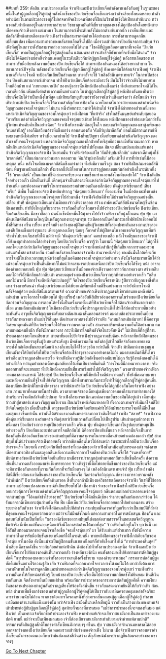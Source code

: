 ##บทที่ 359: ตัดสิน
ลานประลองเหนือ
จ้าวเฟิงและปิงเว่ยเซียนจื่อกำลังคานพลังกันอยู่
ในฐานะของหนึ่งในห้าผู้ถูกเลือกผู้ไร้คู่ต่อสู้ พลังน้ำแข็งของปิงเว่ยเซียนจื่อแข็งแกร่งกว่าอัจฉริยะทั้งหมดหลายเท่าตัว
อย่างน้อยในลานประลองชางกู่ก็ไม่อาจหาอัจฉริยะคนที่สองที่ฝึกฝนวิชาน้ำแข็งได้เทียบเท่ากับนาง
ทว่านางกลับกำลังตกอยู่ในสภาวะยากลำบาก วิชาธาตุเหมันต์ที่เชี่ยวชาญของนางได้ถูกป้องกันโดยพลังสายเลือดของจ้าวเฟิงอย่างแน่นหนา
ในสถานการณ์ที่ระดับพลังไม่แตกต่างกันมากนัก เงาเย็นเยียบและบัลลังก์ที่พลังสายเลือดของจ้าวเฟิงสร้างขึ้นสามารถต่อต้านได้อย่างมาก กระทั่งสามารถดูดกลืนเปลี่ยนแปลง เพิ่มความสามารถของพลังสายเลือดขึ้นไปอีก
เมื่อรวมเข้ากับการป้องกันจากสามปทุม จ้าวเฟิงที่อยู่ในสภาวะตั้งรับสามารถถ่วงเวลาออกไปได้นาน
“โชคดีที่ผู้ถูกเลือกคนแรกที่เจอคือ ‘ปิงเว่ยเซียนจื่อ’ หากเป็นผู้ถูกเลือกผู้ไร้คู่ต่อสู้คนอื่น แม้แผนของข้าจะสำเร็จก็ยังยากที่จะรับมือได้นาน”
จ้าวเฟิงไม่ได้คิดอย่างเย่อหยิ่งว่าตนเองอยู่ในระดับเดียวกับห้าผู้ถูกเลือกผู้ไร้คู่ต่อสู้
พลังสายเลือดของเขาสามารถรับมือกับพลังความเย็นของปิงเว่ยเซียนจื่อได้ สามารถป้องกันตนเองได้อย่างยากลำบาก
ในสถานการณ์ปัจจุบัน
พลังของปิงเว่ยเซียนจื่อ ผู้ถูกเลือกผู้ไร้คู่ต่อสู้ ยังคงกดดันไล่ต้อนจ้าวเฟิงอยู่
จ้าวเฟิงนานครั้งจึงจะโจมตี จะป้องกันเสียเป็นส่วนมาก บางครั้งจะใช้ ‘เพลิงอัสนีเนตรเทพเจ้า’ ในการเปิดช่องว่าง ป้องกันสถานการณ์เข้าตาจน ทำให้ปิงเว่ยเซียนจื่อต้องระมัดระวัง
มันไม่ใช่ว่าจ้าวเฟิงไม่พยายามโจมตีอีกฝ่าย แต่ ‘กายหยกฉวนปิง’ ของหญิงสาวนั้นมีพลังป้องกันแข็งแกร่ง ทั้งยังสามารถโจมตีได้ในเวลาเดียวกัน เพิ่มพลังต่อต้านความเย็นอย่างมาก
ในห้าผู้ถูกเลือกผู้ไร้คู่ต่อสู้ พลังป้องกันของปิงเว่ยเซียนจื่อนับได้ว่าเป็นหนึ่งในที่สุด แม้เทียบกับหยูเทียนฮ่าวยังอาจนับว่าแข็งแกร่งกว่า
ดังนั้นแล้ว
จ้าวเฟิงปะทะกับปิงเว่ยเซียนจื่อจึงให้ความสำคัญกับการป้องกัน ฉวยโอกาสในการถ่ายทอดแหล่งกำเนิดจิตวิญญาณของจอมโจรฉุ่ยเยว่
ไม่นาน หนึ่งร้อยกระบวนท่าได้ผ่านไป
จ้าวเฟิงได้ถ่ายทอดส่วนหนึ่งของแหล่งกำเนิดจิตวิญญาณของจอมโจรฉุ่ยเยว่ พลังฝึกตน ‘ที่แท้จริง’ เข้าใกล้ขั้นมนุษย์แท้ระดับสุดยอด
“หากรับแหล่งกำเนิดจิตวิญญาณของจอมโจรฉุ่ยเยว่เข้ามาได้ทั้งหมด พลังฝึกตนของข้าย่อมเหนือกว่าขั้นผู้วิเศษแท้ระดับต่ำเป็นอย่างน้อย”
จ้าวเฟิงหัวเราะคิกคักอยู่ในใจ
ขอบเขตจิตวิญญาณของเขาสูงเพียงพอ ‘หน่อสำนึกรู้’ เองก็มีเสวียนอ้าวที่แข็งแกร่ง ตอบสนองกับ ‘คัมภีร์บุปผาลึกลับ’ ย่อมไม่มีสถานการณ์ที่ขอบเขตพลังไม่เสถียร
ทว่าเมื่อเวลาผ่านไป จ้าวเฟิงก็พบปัญหา
เมื่อเทียบแหล่งกำเนิดจิตวิญญาณของตัวเขากับจอมโจรฉุ่ยเยว่ แหล่งกำเนิดจิตวิญญาณของอีกฝ่ายทั้งบริสุทธิ์กว่าและมีปริมาณมากกว่า
หากกลืนกินแหล่งกำเนิดจิตวิญญาณของจอมโจรฉุ่ยเยว่เข้าไปทั้งหมด มันจะเปลี่ยนแปลงแก่นแท้แหล่งกำเนิดจิตวิญญาณของจ้าวเฟิง
ในยามนั้น จ้าวเฟิงจำต้องแก้ไข ‘คัมภีร์บุปผาลึกลับ’
แต่แรกเด็กหนุ่มใช้ ‘มรดกอัสนี’ เป็นแก่นกลางส่วนมาก หลอมรวม ‘คัมภีร์บุปผาลึกลับ’ เสริมเข้าไป
การที่ทำเช่นนี้มีสองเหตุผล
หนึ่ง พลังโจมตีของมรดกอัสนีแข็งแกร่งกว่า ทั้งยังมีความเร็วสูง
สอง จ้าวเฟิงฝึกฝนมรดกอัสนีก่อน พื้นฐานหนักแน่นลึกล้ำ ทั้งมรดกนี้ยังมีโอกาสในการบรรลุสู่ขอบเขตแก่นก่อกำเนิดในระดับหนึ่ง
“ใช้ ‘มรดกอัสนี’ เป็นแก่นแท้ชี้นำสามารถรับรองความแข็งแกร่งและพลังโจมตีของข้าได้”
จ้าวเฟิงตัดสินใจอย่างรวดเร็ว
เมื่อเป็นเช่นนี้
เด็กหนุ่มจำเป็นต้องละทิ้งแหล่งกำเนิดจิตวิญญาณของจอมโจรฉุ่ยเยว่ไปส่วนหนึ่ง และต้องลดความเร็วในการหลอมรวมถ่ายทอดมันลงเล็กน้อย
พัดฉุ่ยเยว่เซียนเถา!
เสียง “พรึบ” ดังขึ้น ในมือของจ้าวเฟิงพลันปรากฏ ‘พัดฉุ่ยเยว่เซียนเถา’ ที่งดงามขึ้น
ในเมื่อต้องละทิ้งแหล่งกำเนิดจิตวิญญาณของจอมโจรฉุ่ยเยว่ไปส่วนหนึ่ง จ้าวเฟิงจึงยินดีที่จะใช้ปราณจิตวิญญาณอย่างสิ้นเปลือง
ย่าห์!
พัดฉุ่ยเยว่เซียนเถาในมือของจ้าวเฟิงวาดออก สร้างเงาพัดเหมันต์อัสนีขนาดใหญ่ขึ้นซ้อนกันหลายชั้น ท่าทียิ่งใหญ่เกรี้ยวกราด ราวกับคลื่นที่ถาโถมตรงไปยังร่างของปิงเว่ยเซียนจื่อ
ปิงเว่ยเซียนจื่อเค้นเสียงเย็น มือขาวชี้ออก ฝนน้ำแข็งนับหมื่นได้พุ่งตรงไปยังจ้าวเฟิงราวกับฝูงตั๊กแตน
ฟุ่บ ฟุ่บ
เงาพัดเหมันต์อัสนีขนาดใหญ่นั้นพลันถูกแทงทะลุจนพรุน ระเบิดออกเป็นคลื่นกระแสไฟฟ้าน้ำแข็งออกไปทั้งสี่ทิศทาง
ครืน เปรี้ยง
การโจมตีวงกว้างของผู้ฝึกตนขั้นผู้วิเศษแท้ทั้งสองปะทะกันกลางลานประลอง แสงสีเสียงแข็งแกร่งรุนแรง เพียงลูกหลงเล็กๆ น้อยๆ ก็อาจทำให้ผู้ฝึกตนในขอบเขตจิตวิญญาณที่แท้จริงทั่วไปบาดเจ็บสาหัสได้
แม้ว่าจะมี ‘พัดฉุ่ยเยว่เซียนเถา’ คอยช่วยเหลือ พลังโจมตีรุนแรงของจ้าวเฟิงก็ยังคงถูกทำลายลงได้อย่างง่ายๆ โดยปิงเว่ยเซียนจื่อ
ควรรู้ว่า
ในยามนี้ ‘พัดฉุ่ยเยว่เซียนเถา’ ได้ถูกใช้ออกโดยแหล่งกำเนิดจิตวิญญาณของจอมโจรฉุ่ยเยว่ รวมทั้งหน่อสำนึกรู้ที่เกิดขึ้นจากการหลอมรวมแก่นแท้ทั้งสองเข้าด้วยกัน รวมกับพลังสายเลือดของจ้าวเฟิง อำนาจพลังจริงๆ ของมันนั้นใกล้เคียงกับการโจมตีในช่วงเวลาสมบูรณ์พร้อมที่สุดในอดีตของจอมโจรฉุ่ยเยว่อย่างมาก
ดังนั้นจึงสามารถเห็นได้ว่า แม้จอมโจรฉุ่ยเยว่จะฟื้นคืนชีพมาก็ไม่แน่ว่าจะสามารถปะทะเหนือกว่าปิงเว่ยเซียนจื่อได้ซึ่งๆ หน้า อาจจะต้องล่าถอยหลบหนี
ฟุ่บ ฟุ่บ
พัดฉุ่ยเยว่เซียนเถาในมือของจ้าวเฟิงวาดออกราวกับภาพลวงตา สร้างกลีบดอกไม้วารีอัสนีกลีบแล้วกลีบเล่า ครอบคลุมร่างของปิงเว่ยเซียนจื่อจากทุกทิศทางอย่างรวดเร็ว
“กลีบดอกไม้พวกนี้ มีการโจมตีพลังจิตปะปนอยู่!”
จิตใจของปิงเว่ยเซียนจื่อชาหนึบ รู้สึกราวกับถูกบางสิ่งทิ่มแทง ร่างกายร้อนฉ่า
พัดฉุ่ยเยว่เซียนเถาไม่เพียงแค่เพิ่มพลังโจมตีขึ้นอย่างมาก ทว่ายังมีการโจมตีพลังจิตอยู่ด้วย
เพลิงอัสนีเนตรเทพเจ้า!
ดวงตาซ้ายของจ้าวเฟิงปรากฏแสงสีเขียวอ่อนของเพลิงอัสนีแล่นผ่าน ฉวยโอกาสโจมตีตอบโต้
ฟุ่บ เปรี้ยง!
เพลิงอัสนีสีเขียวอ่อนอาละวาดในร่างของปิงเว่ยเซียนจื่อ กัดกร่อนจิตวิญญาณ
การตอบโต้ครั้งนี้เป็นครั้งแรกตั้งแต่ที่ปิงเว่ยเซียนจื่อไล่ต้อนจ้าวเฟิงมาอย่างต่อเนื่อง
ดาบผลึกเหมันต์มายา!
ในมือของปิงเว่ยเซียนจื่อปรากฎดาบน้ำแข็งโปร่งใส่ส่องประกายขึ้นอย่างกะทันหัน อาวุธชั้นจิตวิญญาณระดับกลางตัดผ่าเมฆาสั่นคลอนสวรรค์ คมดาบส่องประกายเย็นเยียบราวกับภาพลวงตา ผันแปรไร้สิ้นสุด ตัดผ่านอากาศตรงไปยังจ้าวเฟิง
“ดาบผลึกเหมันต์มายา! นี่คืออาวุธวิเศษธาตุเหมันต์ที่ปิงเว่ยเซียนจื่อได้รับมาจากมรดกฉวนปิง สามารถเสริมพลังความเย็นได้อย่างมาก คมดาบแหลมคมยิ่งนัก ทั้งยังมีภาพลวงตา กระทั่งมีการโจมตีพลังจิตในระดับหนึ่ง”
โม่เทียนอี้ที่อยู่ที่ลานประลองกลางตะโกนเสียงเบา สายตาที่มองไปยังจ้าวเฟิงปรากฏความซับซ้อน
หลังจากที่พลังฝึกตนของปิงเว่ยเซียนจื่อบรรลุขั้นผู้วิเศษแท้ระดับสูง มีพลังความเย็น พลังต่อสู้เข้าใกล้ขีดจำกัดของขอบเขต กระทั่งใกล้เคียงขั้นนายเหนือแท้ นางก็แทบไม่ได้ใช้อาวุธอีก
ทว่าบัดนี้ จ้าวเฟิง ม้ามืดแห่งงานชุมนุมเซียนมังกรได้บีบบังคับให้ปิงเว่ยเซียนจื่อต้องใช้อาวุธของนางอย่างคาดไม่ถึง
คมดาบเหมันต์ที่สั่นไหวพร่าเลือนปรากฏแสงสีแดงระเรื่อ จ้าวเฟิงมีความรู้สึกอึกอัดขึ้นอย่างอธิบายไม่ถูก รับรู้ถึงพลังของมันได้อย่างล้ำลึก
ทว่ามุมปากของเด็กหนุ่มกลับยกโค้งขึ้นเป็นรอยยิ้มยินดี
“การโจมตีมีภาพมายาเงาดาบ จริงหลอกยากที่จะแยกแยะ ทั้งยังมีพลังความเย็นที่แทรกซึมเข้าไปยังจิตวิญญาณ”
ดวงตาซ้ายของจ้าวเฟิงกวาดมองสถานการณ์ ได้ข้อสรุป
ปิงเว่ยเซียนจื่อในยามนี้มีพลังโจมตีน่าหวาดกลัว ทั้งยังมีคมดาบมายาและพลังความเย็นที่จู่โจมไปยังจิตวิญญาณ เมื่อทั้งสามรวมกันกระทั่งทำให้ผู้ถูกเลือกผู้ไร้คู่ต่อสู้คนอื่นต้องเปลี่ยนสีหน้ามีใบหน้าซีดขาวลง
ทว่าที่น่าเศร้าคือ ปิงเว่ยเซียนจื่อได้ถูกป้องกันโดยจ้าวเฟิง
อย่างแรก ภาพมายาที่คมดาบนั้นสร้างขึ้น ดวงตาเทพเจ้าของเด็กหนุ่มเพียงกวาดมองก็สามารถทำลายลงได้
สำหรับการโจมตีพลังจิตที่ปะปนมา จ้าวเฟิงก็สามารถเพิกเฉยต่อความเย็นของมันได้อยู่แล้ว
เด็กหนุ่มก้าวเข้าสู่ศาสตร์แห่งดวงวิญญาณโบราณ ฝึกฝนวิชาพลังจิตมาหลายปี ทั้งดวงตาเทพเจ้ายังมีผลโจมตีไปยังจิตใจอยู่แล้ว
เมื่อเป็นเช่นนี้ อาวุธของปิงเว่ยเซียนจื่อเพียงแค่ทำให้อีกฝ่ายสามารถโจมตีได้ลื่นไหลและรุนแรงขึ้นเท่านั้น
ทว่ามันได้สร้างแรงกดดันมหาศาลมากกว่าเดิมให้แก่จ้าวเฟิง
“สลาย!”
จ้าวเฟิงวาดพัดฉุ่ยเยว่เซียนเถา
แคร่กแคร่ก
พัดฉุ่ยเยว่เซียนเถาพลันเปลี่ยนไปเป็นรูปร่ม เส้นผ่านศูนย์กลางยาวหนึ่งหลา ป้องกันร่างกาย หมุนปั่นอย่างรวดเร็ว
ครืนน ฟุ่บ
พัดฉุ่ยเยว่เซียนเถาในรูปแบบร่มหมุนปั่นอย่างรวดเร็ว ป้องกันและสะท้อนการโจมตีกลับไป
นี่คือการป้องกันชั้นแรก
หลังจากนั้นจึงเป็นการป้องกันชั้นที่สองอันแข็งแกร่งของสามปทุมที่มีความสามารถในการเคลื่อนย้ายอย่างคล่องแคล่ว
ฟุ่บ!
สามปทุมไม่ได้นำร่างของจ้าวเฟิงถอยหลัง ทว่ากลับเคลื่อนไหวไปด้านหน้า ร่นระยะเข้าใกล้ปิงเว่ยเซียนจื่ออย่างรวดเร็ว
ในยามนี้
การป้องกันที่แข็งแกร่งทั้งสองชั้นของจ้าวเฟิงนั้นเหมือนกับกระดองเต่า พลังสายเลือดสามารถป้องกันและดูดกลืนพลังความเย็นจากการโจมตีของปิงเว่ยเซียนจื่อได้
“รนหาที่ตาย!”
นัยน์ตาหงส์ของปิงเว่ยเซียนจื่อเย็นเยียบ บนมือขาวปรากฏกลุ่มม่านหมอกสีขาวเย็นขึ้นอีกครั้ง ส่งความเย็นที่น่าหวาดกลัวออกมาแช่แข็งบรรยากาศ
จ้าวเฟิงรู้ว่านี่คือไพ่ตายที่แข็งแกร่งของปิงเว่ยเซียนจื่อ แม้จะมีการป้องกันหลายชั้นรวมกันก็ยากที่จะรับมือตรงๆ ได้
เพลิงอัสนีเนตรเทพเจ้า!
ฟุ่บ เปรี้ยง!
เพลิงอัสนีสีเขียวอ่อนระเบิดขึ้นบนร่างของปิงเว่ยเซียนจื่อ กัดกร่อนจิตวิญญาณ ขัดขวางการรวบรวมพลัง
“น่าชังนัก!”
ปิงเว่ยเซียนจื่อกัดฟันกรอด สิ่งที่นางกลัวมีเพียงแค่วิชาสายเลือดของจ้าวเฟิง วินาทีที่ใช้ออกสามารถเปลี่ยนแปลงสถานการณ์ที่เสียเปรียบไปได้
เบื้องหน้า
ร่างของจ้าวเฟิงเข้าใกล้ปิงเว่ยเซียนจื่อ ลอบกระตุ้นการโคจรแหล่งกำเนิดจิตวิญญาณของจอมโจรฉุ่ยเยว่
กลิ่นหอมแปลกประหลาดแพร่ออกจากสามปทุม
“ไอ้คนต่ำช้าไร้ยางอาย!”
ปิงเว่ยเซียนจื่อได้กลิ่นฉีเซียง ร่างกายพลันแห้งผากเร่าร้อน ได้รับผลจากฉีเซียงกระตุ้นกำหนัด
ฟึ่บ ฟึ่บ
เมื่อเห็นว่าปิงเว่ยเซียนจื่อล่าถอยออกไปอย่างลนลาน สร้างระยะห่างกับตัวเขา จ้าวเฟิงจึงไล่ต้อนกลับไปทีล่ะก้าว
สามปทุมนั้นควรค่าที่ถูกเรียกว่าเป็นสมบัติที่ล้ำค่าที่สุดของจอมโจรฉุ่ยเยว่ก่อนตาย แม้ว่าจะไม่มีพลังโจมตี แต่ความสามารถในการสนับสนุน ป้องกัน และหลบหนีนั้นนับเป็นที่หนึ่ง
“ผลของฉีเซียงของสามปทุมนี้ส่งผลต่อสามสวรรค์ในขอบเขตจิตวิญญาณที่แท้จริง มีเพียงแต่ขั้นนายเหนือแท้จึงมีโอกาสต่อต้านได้มากที่สุด”
จ้าวเฟิงยินดีอยู่ในใจ
ทุกวันนี้ เขาได้รับสืบทอดมรดกของจอมโจรเลื่องชื่อ ‘จอมโจรฉุ่ยเยว่’ มา ได้รับแก่นแท้ส่วนมาก ทั้งยังมีความสามารถในการรับมือกับขั้นนายเหนือแท้ได้ในระดับหนึ่ง
หากพลังฝึกตนของจ้าวเฟิงใกล้เคียงกับจอมโจรฉุ่ยเยว่ในอดีต ดังนั้นแม้จะเป็นผู้ฝึกตนขั้นนายเหนือแท้ก็ทำอันใดเขาไม่ได้
“การประลองสิ้นสุด!”
น้ำเสียงเด็ดขาดดังขึ้น ราวกับถ้อยคำแห่งฟ้าดิน ดังก้องไปทั่วทั้งลานประลองเหนือ
จ้าวเฟิงและปิงเว่ยเซียนจื่อผวาไปกับแรงกดดันที่น่าหวาดกลัว ร่างพลันชะงักนิ่ง
คนทั้งสองมองไปยังกรรมการตัดสินผู้สูงศักดิ์
“การประลองของพวกเจ้าทั้งสองยาวนานถึงครึ่งชั่วยาม จบลงด้วยการเสมอ”
กรรมการตัดสินผู้สูงศักดิ์เอ่ยขึ้นอย่างไร้ความรู้สึก
เฮ้อ
จ้าวเฟิงอดที่จะถอนหายใจยาวอย่างโล่งอกไม่ได้ เขากำลังต้องการเวลาพักหายในใจการดูดกลืนและถ่ายทอดแหล่งกำเนิดจิตวิญญาณของจอมโจรฉุ่ยเยว่ รวมทั้งสร้างความมั่นคงให้กับหน่อสำนึกรู้
ใบหน้าของปิงเว่ยเซียนจื่อเต็มไปด้วยความเกลียดชังไม่ยินยอม ฟันสีเงินขบกันแน่น จิตสังหารเย็นเยียบแผ่ซ่าน
พร้อมกับการประกาศของกรรมการตัดสินผู้สูงศักดิ์ ความเงียบงันของลานประลองชางกู่พลันปรากฏเสียงโห่ร้องดังสนั่นขึ้น ราวกับแสดงความยินดีให้กับจ้าวเฟิง
ก่อนหน้า ตำนานที่แข็งแกร่งของเหล่าห้าผู้ถูกเลือกผู้ไร้คู่ต่อสู้ได้เป็นราวกับเงามืดครอบคลุมเหล่าอัจฉริยะดาราจำนวนนับไม่ถ้วน
พวกเขาต้องการใครคนหนึ่งที่สามารถสั่นคลอนผู้ถูกเลือกผู้ไร้คู่ต่อสู้ ทำลายเงามืดของตำนานอันแข็งแกร่งนั้น
ทว่าจ้าวเฟิง ม้ามืดที่น่าเหลือเชื่อผู้นี้ ราวกับเป็นร่างแปลงของเทพเจ้า เข้าปะทะต่อสู้กับผู้ถูกเลือกผู้ไร้คู่ต่อสู้ สุดท้ายก็จบลงที่การเสมอ
“แม้ว่าการประลองนี้จะจบลงที่เสมอ แต่ปิงเว่ย! เป็นเพราะเจ้าเรียกชื่อท้าประลองจ้าวเฟิง หากพ่ายแพ้เจ้าจะเสียวาสนามังกรเป็นสองเท่าของยามปกติ ยามนี้ แม้ว่าจะเป็นเพียงผลเสมอ เจ้าก็ต้องเสียวาสนามังกรเท่ากับยามเจ้าพ่ายแพ้ตามปกติ”
กรรมการตัดสินผู้สูงศักดิ์โบกธงคำสั่งเซียนมังกรเบาๆ
ครืนน ฟุ่บ
วาสนามังกรจำนวนมหาศาลได้ลอยออกจากร่างของปิงเว่ยเซียนจื่อ หลอมรวมเข้ากับร่างของจ้าวเฟิง
ไม่นาน เมื่อจ้าวเฟิงตรวจสอบตราคำสั่งเซียนมังกรของตนเองก็พบว่ามันส่องแสงสีเงินสว่าง สัญลักษณ์มังกรปรากฏขึ้นล้อมรอบร่างของเขาจางๆ


[Go To Next Chapter]( ./139.md)